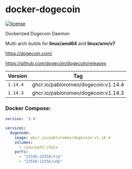 # docker-dogecoin
[![license](https://img.shields.io/github/license/pabloromeo/docker-dogecoin.svg)](https://github.com/pabloromeo/docker-dogecoin/blob/master/LICENSE)

Dockerized Dogecoin Daemon

Multi-arch builds for **linux/amd64** and **linux/arm/v7**


https://dogecoin.com/

https://github.com/dogecoin/dogecoin/releases

| Version | Tag |
|-----|-------|
| `1.14.4` | ghcr.io/pabloromeo/dogecoin:v1.14.4 |
| `1.14.3` | ghcr.io/pabloromeo/dogecoin:v1.14.3 |

### Docker Compose:
```yaml
version: '3.4'

services:
  dogenode:
    image: ghcr.io/pabloromeo/dogecoin:v1.14.4
    volumes:
      - /yourpath:/data
    ports:
      - "22556:22556/tcp"
      - "22556:22556/udp"
```